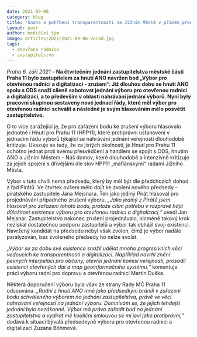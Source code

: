 ```yaml
---
date: 2021-09-06
category: blog
title: "Snaha o pohřbení transparentnosti na Jižním Městě v přímém přenosu na jednání zastupitelstva!"
layout: post
author: mediální tým
image: articles/2021/2021-09-06-vorad.jpg
tags:
  - otevřená radnice
  - zastupitelstvo
---
```



*Praha 6. září 2021* – **Na čtvrtečním jednání zastupitelstva městské části Praha 11 bylo zastupitelem za hnutí ANO navržen bod „Výbor pro otevřenou radnici a digitalizaci - zrušení“. Již dlouhou dobu se hnutí ANO spolu s ODS snaží cíleně sabotovat jednání výboru pro otevřenou radnici a digitalizaci, a to především v oblasti nahrávání jednání výborů. Nyní byly pracovní skupinou sestaveny nové jednací řády, které měl výbor pro otevřenou radnici schválit a následně je svým hlasováním mělo posvětit zastupitelstvo.**

O to více zarážející je, že pro zařazení bodu ke zrušení výboru hlasovalo jednotně i Hnutí pro Prahu 11 (HPP11), které protiprávní ustanovení v jednacím řádu výborů týkající se nahrávání jednání veřejností dlouhodobě kritizuje. Ukazuje se tedy, že za jistých okolností, je Hnutí pro Prahu 11 ochotno jednat proti svému přesvědčení a handlem se spojit s ODS, hnutím ANO a Jižním Městem - Náš domov, které dlouhodobě a intenzivně kritizuje za jejich spojení s dřívějšími dle slov HPP11 „mafiánskými“ radami Jižního Města.

Výbor v tuto chvíli nemá předsedu, který by měl být dle předchozích dohod z řad Pirátů. Ve čtvrtek ovšem mělo dojít ke zvolení nového předsedy - pirátského zastupitele Jana Mejsnara. Ten jako jediný Pirát hlasoval pro projednávání případného zrušení výboru. *„Jako jediný z Pirátů jsem hlasoval pro zařazení tohoto bodu, protože cítím potřebu v rozpravě hájit důležitost existence výboru pro otevřenou radnici a digitalizaci,“* uvedl Jan Mejsnar. Zastupitelstvo nakonec zrušení projednávalo, nicméně takový krok nezískal dostatečnou podporu zastupitelů a výbor tak obhájil svoji existenci. Navržený kandidát na předsedu nebyl však zvolen, čímž je výbor nadále paralyzován, bez zvoleného předsedy ho nelze svolat.

*„Výbor se za dobu své existence snažil udělat mnoho progresivních věcí vedoucích ke transparentnosti a digitalizaci. Například navrhl znění pevných interpelací pro občany, otevřel jednání komisí veřejnosti, prosadil existenci otevřených dat a map geoinformačního systému,“* komentuje práci výboru radní pro dopravu a otevřenou radnici Martin Duška.

Některá doporučení výboru byla však ze strany Rady MČ Praha 11 odsouvána. *„Radní z hnutí ANO mně jako předsedkyni bránili v zařazení bodu schváleného výborem na jednání zastupitelstva, právě ve věci nahrávání veřejnosti na jednání výboru. Domnívám se, že jejich tehdejší jednání bylo nezákonné. Výbor má právo zařadit bod na jednání zastupitelstva a vydírat mě koaliční smlouvou se mi jeví jako protiprávní,“* dodává k situaci bývalá předsedkyně výboru pro otevřenou radnici a digitalizaci Zuzana Böhmová.
